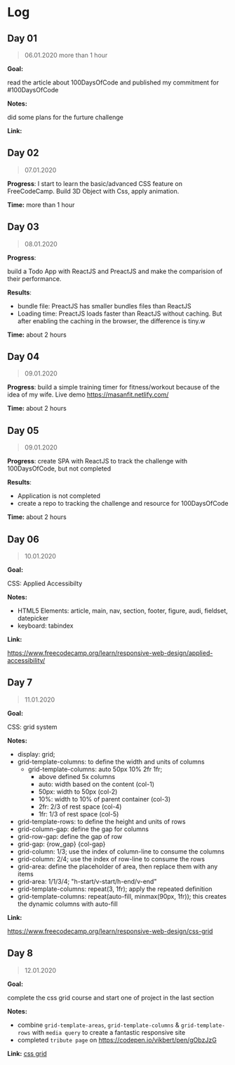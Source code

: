 # Log

## Day 01

> 06.01.2020 more than 1 hour

**Goal:**

read the article about 100DaysOfCode and published my commitment for #100DaysOfCode

**Notes:**

did some plans for the furture challenge

**Link:**

## Day 02

> 07.01.2020

**Progress**: I start to learn the basic/advanced CSS feature on FreeCodeCamp. Build 3D Object with Css, apply animation.

**Time:** more than 1 hour

## Day 03

> 08.01.2020

**Progress**:

build a Todo App with ReactJS and PreactJS and make the comparision of their performance.

**Results**:

- bundle file: PreactJS has smaller bundles files than ReactJS
- Loading time: PreactJS loads faster than ReactJS without caching. But after enabling the caching in the browser, the difference is tiny.w

**Time:** about 2 hours

## Day 04

> 09.01.2020

**Progress**: build a simple training timer for fitness/workout because of the idea of my wife. Live demo <https://masanfit.netlify.com/>

**Time:** about 2 hours

## Day 05

> 09.01.2020

**Progress**: create SPA with ReactJS to track the challenge with 100DaysOfCode, but not completed

**Results**:

- Application is not completed
- create a repo to tracking the challenge and resource for 100DaysOfCode

**Time:** about 2 hours

## Day 06

> 10.01.2020

**Goal:**

CSS: Applied Accessibilty

**Notes:**

- HTML5 Elements: article, main, nav, section, footer, figure, audi, fieldset, datepicker
- keyboard: tabindex

**Link:**

<https://www.freecodecamp.org/learn/responsive-web-design/applied-accessibility/>

## Day 7

> 11.01.2020

**Goal:**

CSS: grid system

**Notes:**

- display: grid;
- grid-template-columns: to define the width and units of columns
  - grid-template-columns: auto 50px 10% 2fr 1fr;
    - above defined 5x columns
    - auto: width based on the content (col-1)
    - 50px: width to 50px (col-2)
    - 10%: width to 10% of parent container (col-3)
    - 2fr: 2/3 of rest space (col-4)
    - 1fr: 1/3 of rest space (col-5)
- grid-template-rows: to define the height and units of rows
- grid-column-gap: define the gap for columns
- grid-row-gap: define the gap of row
- grid-gap: {row_gap} {col-gap}
- grid-column: 1/3; use the index of column-line to consume the columns
- grid-column: 2/4; use the index of row-line to consume the rows
- grid-area: define the placeholder of area, then replace them with any items
- grid-area: 1/1/3/4; "h-start/v-start/h-end/v-end"
- grid-template-columns: repeat(3, 1fr); apply the repeated definition
- grid-template-columns: repeat(auto-fill, minmax(90px, 1fr)); this creates the dynamic columns with auto-fill

**Link:**

https://www.freecodecamp.org/learn/responsive-web-design/css-grid

## Day 8

> 12.01.2020

**Goal:**

complete the css grid course and start one of project in the last section

**Notes:**

- combine `grid-template-areas`, `grid-template-columns` & `grid-template-rows` with `media query` to create a fantastic responsive site
- completed `tribute page` on https://codepen.io/vikbert/pen/gObzJzG

**Link:**
[css grid](https://www.freecodecamp.org/learn/responsive-web-design/css-grid/create-flexible-layouts-using-auto-fill)
